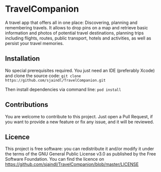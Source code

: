 # TravelCompanion
A travel app that offers all in one place: Discovering, planning and remembering travels. It allows to drop pins on a map and retrieve basic information and photos of potential travel destinations, planning trips including flights, routes, public transport, hotels and activities, as well as persist your travel memories.

## Installation

No special prerequisites required. You just need an IDE (preferably Xcode) and clone the source code:
`git clone https://github.com/sjaindl/TravelCompanion.git`

Then install dependencies via command line:
`pod install`

## Contributions

You are welcome to contribute to this project. Just open a Pull Request, if you want to provide a new feature or fix any issue, and it will be reviewed.

## Licence

This project is free software: you can redistribute it and/or modify it under the terms of the GNU General Public License v3.0 as published by the Free Software Foundation. You can find the licence on 
https://github.com/sjaindl/TravelCompanion/blob/master/LICENSE
